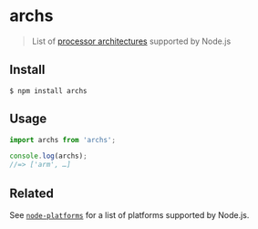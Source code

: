 # archs

> List of [processor architectures](https://nodejs.org/api/process.html#process_process_arch) supported by Node.js

## Install

```
$ npm install archs
```

## Usage

```js
import archs from 'archs';

console.log(archs);
//=> ['arm', …]
```

## Related

See [`node-platforms`](https://github.com/sindresorhus/node-platforms) for a list of platforms supported by Node.js.
